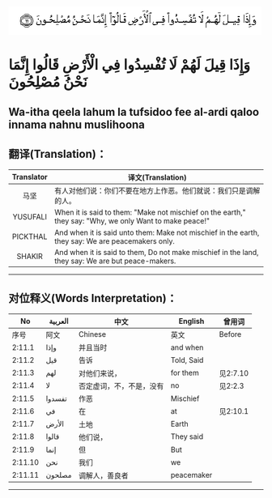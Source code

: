 ![002:011](images/002_011.gif)

#  وَإِذَا قِيلَ لَهُمْ لَا تُفْسِدُوا فِي الْأَرْضِ قَالُوا إِنَّمَا نَحْنُ مُصْلِحُونَ 

## Wa-itha qeela lahum la tufsidoo fee al-ardi qaloo innama nahnu muslihoona

## 翻译(Translation)：

| Translator | 译文(Translation)                                            |
|:----------:| ------------------------------------------------------------ |
| 马坚       | 有人对他们说：你们不要在地方上作恶。他们就说：我们只是调解的人。 |
| YUSUFALI   | When it is said to them: "Make not mischief on the earth," they say: "Why, we only Want to make peace!" |
| PICKTHAL   | And when it is said unto them: Make not mischief in the earth, they say: We are peacemakers only. |
| SHAKIR     | And when it is said to them, Do not make mischief in the land, they say: We are but peace-makers. |

---

## 对位释义(Words Interpretation)：

| No      | العربية | 中文                     | English    | 曾用词   |
| ------- | ------- | ------------------------ | ---------- | -------- |
| 序号    | 阿文    | Chinese                  | 英文       | Before   |
| 2:11.1  | وإذا    | 并且当时                 | and when   |          |
| 2:11.2  | قيل     | 告诉                     | Told, Said |          |
| 2:11.3  | لهم     | 对他们来说，             | for them   | 见2:7.10 |
| 2:11.4  | لا      | 否定虚词，不，不是，没有 | no         | 见2:2.3  |
| 2:11.5  | تفسدوا  | 作恶                     | Mischief   |          |
| 2:11.6  | في      | 在                       | at         | 见2:10.1 |
| 2:11.7  | الأرض   | 土地                     | Earth      |          |
| 2:11.8  | قالوا   | 他们说，                 | They said  |          |
| 2:11.9  | إنما    | 但                       | But        |          |
| 2:11.10 | نحن     | 我们                     | we         |          |
| 2:11.11 | مصلحون  | 调解人，善良者           | peacemaker |          |

---
